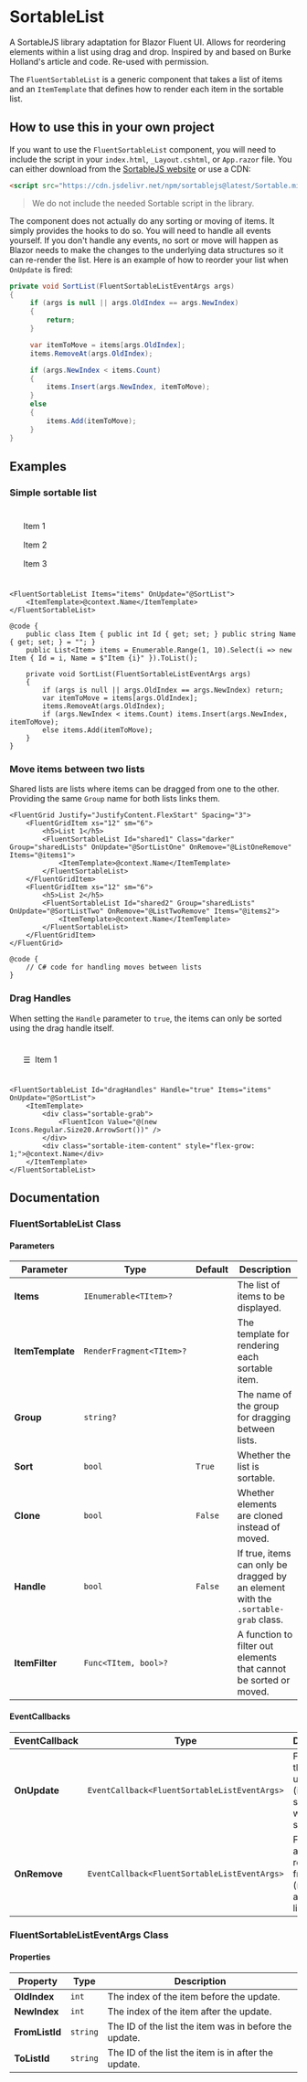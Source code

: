 # SortableList

A SortableJS library adaptation for Blazor Fluent UI. Allows for reordering elements within a list using drag and drop. Inspired by and based on Burke Holland's article and code. Re-used with permission.

The `FluentSortableList` is a generic component that takes a list of items and an `ItemTemplate` that defines how to render each item in the sortable list.

## How to use this in your own project

If you want to use the `FluentSortableList` component, you will need to include the script in your `index.html`, `_Layout.cshtml`, or `App.razor` file. You can either download from the [SortableJS website](https://sortablejs.github.io/Sortable/) or use a CDN:

```html
<script src="https://cdn.jsdelivr.net/npm/sortablejs@latest/Sortable.min.js"></script>
```

> We do not include the needed Sortable script in the library.

The component does not actually do any sorting or moving of items. It simply provides the hooks to do so. You will need to handle all events yourself. If you don't handle any events, no sort or move will happen as Blazor needs to make the changes to the underlying data structures so it can re-render the list. Here is an example of how to reorder your list when `OnUpdate` is fired:

```csharp
private void SortList(FluentSortableListEventArgs args)
{
     if (args is null || args.OldIndex == args.NewIndex)
     {
         return;
     }

     var itemToMove = items[args.OldIndex];
     items.RemoveAt(args.OldIndex);

     if (args.NewIndex < items.Count)
     {
         items.Insert(args.NewIndex, itemToMove);
     }
     else
     {
         items.Add(itemToMove);
     }
}
```

## Examples

### Simple sortable list

<div style="border: 1px solid var(--neutral-stroke-rest); border-radius: 4px; padding: 1rem;">
    <div style="padding: 0.5rem; border: 1px solid var(--neutral-stroke-divider-rest);">Item 1</div>
    <div style="padding: 0.5rem; border: 1px solid var(--neutral-stroke-divider-rest);">Item 2</div>
    <div style="padding: 0.5rem; border: 1px solid var(--neutral-stroke-divider-rest);">Item 3</div>
</div>

```razor
<FluentSortableList Items="items" OnUpdate="@SortList">
    <ItemTemplate>@context.Name</ItemTemplate>
</FluentSortableList>

@code {
    public class Item { public int Id { get; set; } public string Name { get; set; } = ""; }
    public List<Item> items = Enumerable.Range(1, 10).Select(i => new Item { Id = i, Name = $"Item {i}" }).ToList();

    private void SortList(FluentSortableListEventArgs args)
    {
        if (args is null || args.OldIndex == args.NewIndex) return;
        var itemToMove = items[args.OldIndex];
        items.RemoveAt(args.OldIndex);
        if (args.NewIndex < items.Count) items.Insert(args.NewIndex, itemToMove);
        else items.Add(itemToMove);
    }
}
```

### Move items between two lists

Shared lists are lists where items can be dragged from one to the other. Providing the same `Group` name for both lists links them.

```razor
<FluentGrid Justify="JustifyContent.FlexStart" Spacing="3">
    <FluentGridItem xs="12" sm="6">
        <h5>List 1</h5>
        <FluentSortableList Id="shared1" Class="darker" Group="sharedLists" OnUpdate="@SortListOne" OnRemove="@ListOneRemove" Items="@items1">
            <ItemTemplate>@context.Name</ItemTemplate>
        </FluentSortableList>
    </FluentGridItem>
    <FluentGridItem xs="12" sm="6">
        <h5>List 2</h5>
        <FluentSortableList Id="shared2" Group="sharedLists" OnUpdate="@SortListTwo" OnRemove="@ListTwoRemove" Items="@items2">
            <ItemTemplate>@context.Name</ItemTemplate>
        </FluentSortableList>
    </FluentGridItem>
</FluentGrid>

@code {
    // C# code for handling moves between lists
}
```

### Drag Handles

When setting the `Handle` parameter to `true`, the items can only be sorted using the drag handle itself.

<div style="border: 1px solid var(--neutral-stroke-rest); border-radius: 4px; padding: 1rem;">
    <div style="padding: 0.5rem; border: 1px solid var(--neutral-stroke-divider-rest); display: flex; align-items: center; gap: 0.5rem;">
        <span style="cursor: grab;">☰</span>
        <span>Item 1</span>
    </div>
</div>

```razor
<FluentSortableList Id="dragHandles" Handle="true" Items="items" OnUpdate="@SortList">
    <ItemTemplate>
        <div class="sortable-grab">
            <FluentIcon Value="@(new Icons.Regular.Size20.ArrowSort())" />
        </div>
        <div class="sortable-item-content" style="flex-grow: 1;">@context.Name</div>
    </ItemTemplate>
</FluentSortableList>
```

## Documentation

### FluentSortableList<TItem> Class

#### Parameters
| Parameter | Type | Default | Description |
|---|---|---|---|
| **Items** | `IEnumerable<TItem>?` | | The list of items to be displayed. |
| **ItemTemplate** | `RenderFragment<TItem>?` | | The template for rendering each sortable item. |
| **Group** | `string?` | | The name of the group for dragging between lists. |
| **Sort** | `bool` | `True` | Whether the list is sortable. |
| **Clone** | `bool` | `False` | Whether elements are cloned instead of moved. |
| **Handle** | `bool` | `False` | If true, items can only be dragged by an element with the `.sortable-grab` class. |
| **ItemFilter** | `Func<TItem, bool>?` | | A function to filter out elements that cannot be sorted or moved. |

#### EventCallbacks
| EventCallback | Type | Description |
|---|---|---|
| **OnUpdate** | `EventCallback<FluentSortableListEventArgs>` | Fired when the list is updated (item sorted within the same list). |
| **OnRemove** | `EventCallback<FluentSortableListEventArgs>` | Fired when an item is removed from the list (moved to another list). |

### FluentSortableListEventArgs Class

#### Properties
| Property | Type | Description |
|---|---|---|
| **OldIndex** | `int` | The index of the item before the update. |
| **NewIndex** | `int` | The index of the item after the update. |
| **FromListId** | `string` | The ID of the list the item was in before the update. |
| **ToListId** | `string` | The ID of the list the item is in after the update. |